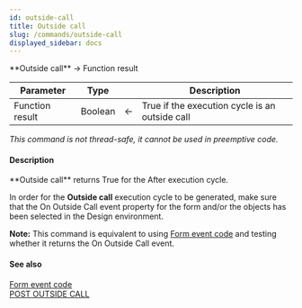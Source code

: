 ```yaml
---
id: outside-call
title: Outside call
slug: /commands/outside-call
displayed_sidebar: docs
---
```


<!--REF #_command_.Outside call.Syntax-->**Outside call**  -> Function result<!-- END REF-->
<!--REF #_command_.Outside call.Params-->
| Parameter | Type |  | Description |
| --- | --- | --- | --- |
| Function result | Boolean | &#8592; | True if the execution cycle is an outside call |

<!-- END REF-->

*This command is not thread-safe, it cannot be used in preemptive code.*


#### Description 

<!--REF #_command_.Outside call.Summary-->**Outside call** returns True for the After execution cycle.<!-- END REF--> 

In order for the **Outside call** execution cycle to be generated, make sure that the On Outside Call event property for the form and/or the objects has been selected in the Design environment.

**Note:** This command is equivalent to using [Form event code](form-event-code.md) and testing whether it returns the On Outside Call event.

#### See also 

[Form event code](form-event-code.md)  
[POST OUTSIDE CALL](post-outside-call.md)  